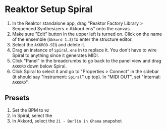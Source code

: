 # Reaktor Setup Spiral

1. In the Reaktor standalone app, drag "Reaktor Factory Library > Sequenced Synthesizers > Akkord.ens" onto the canvas.
2. Make sure "Edit" button in the upper left is turned on. Click on the name of the ensemble (`Akkord 1.3`) to enter the structure editor.
3. Select the `AKKROD-SEQ` and delete it.
4. Drag an instance of `Spiral.ens` in to replace it. You don't have to wire Spiral to anything since it generates MIDI.
5. Click "Panel" in the breadcrumbs to go back to the panel view and drag `AKKORD` down below Spiral.
6. Click Spiral to select it and go to "Properties > Connect" in the sidebar (it should say "Instrument: `Spiral`" up top). In "MIDI OUT", set "Internal: `AKKORD`".

## Presets

1. Set the BPM to `92`
2. In Spiral, select the 
3. In Akkord, select the `21 - Berlin in Ghana` snapshot